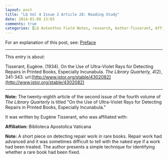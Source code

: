 ```yaml
---
layout: post
title: "LQ Vol 4 Issue 2 Article 28: Reading Study"
date: 2014-01-08 13:03
comments: true
categories: [LQ Autoethno Field Notes, research, Author-Tisserant, Affil-Biblioteca Apostolica Vaticana]
---
```


For an explanation of this post, see:
[Preface](/blog/2013/08/14/lq-autoethnography-research-journal-preface/)

---

This entry is about:

Tisserant, Eugène. (1934). On the Use of Ultra-Violet Rays for
Detecting Repairs in Printed Books, Especially Incunabula. *The
Library Quarterly, 4*(2), 341-343.
url:[http://www.jstor.org/stable/4302082](http://www.jstor.org/stable/4302082)

---

**Note:** The twenty-eighth article of the second issue of the
fourth volume of *The Library Quarterly* is titled "On the Use of
Ultra-Violet Rays for Detecting Repairs in Printed Books,
Especially Incunabula."

It was written by Eugène Tisserant, who was affiliated with:

**Affiliation:** Biblioteca Apostolica Vaticana

**Note:** A short piece on detecting repair work in rare books.
Repair work had advanced and it was sometimes difficult to tell
with the naked eye if a work had been treated. The author presents
a simple technique for identifying whether a rare book had been
fixed.
